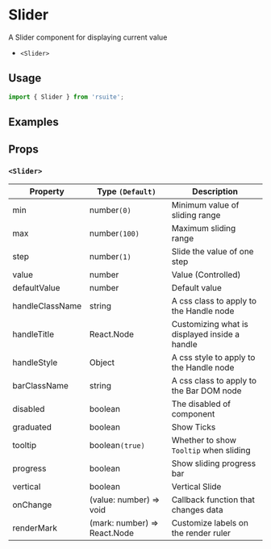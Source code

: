 # Slider

A Slider component for displaying current value

* `<Slider>`

## Usage

```js
import { Slider } from 'rsuite';
```

## Examples

<!--{demo}-->

## Props

### `<Slider>`

| Property        | Type `(Default)`             | Description                                   |
| --------------- | ---------------------------- | --------------------------------------------- |
| min             | number`(0)`                  | Minimum value of sliding range                |
| max             | number`(100)`                | Maximum sliding range                         |
| step            | number`(1)`                  | Slide the value of one step                   |
| value           | number                       | Value (Controlled)                            |
| defaultValue    | number                       | Default value                                 |
| handleClassName | string                       | A css class to apply to the Handle node       |
| handleTitle     | React.Node                   | Customizing what is displayed inside a handle |
| handleStyle     | Object                       | A css style to apply to the Handle node       |
| barClassName    | string                       | A css class to apply to the Bar DOM node      |
| disabled        | boolean                      | The disabled of component                     |
| graduated       | boolean                      | Show Ticks                                    |
| tooltip         | boolean`(true)`              | Whether to show `Tooltip` when sliding        |
| progress        | boolean                      | Show sliding progress bar                     |
| vertical        | boolean                      | Vertical Slide                                |
| onChange        | (value: number) => void      | Callback function that changes data           |
| renderMark      | (mark: number) => React.Node | Customize labels on the render ruler          |
